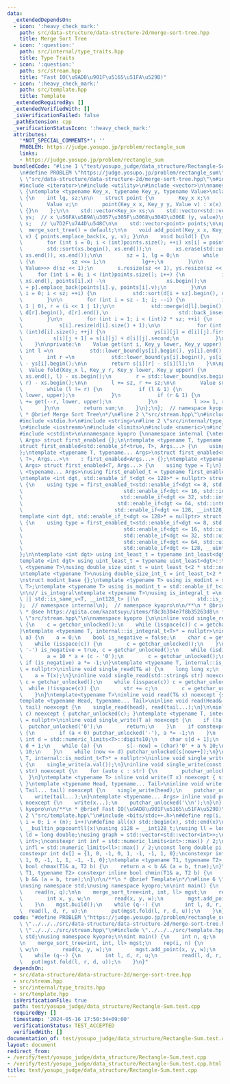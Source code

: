 ```yaml
---
data:
  _extendedDependsOn:
  - icon: ':heavy_check_mark:'
    path: src/data-structure/data-structure-2d/merge-sort-tree.hpp
    title: Merge Sort Tree
  - icon: ':question:'
    path: src/internal/type_traits.hpp
    title: Type Traits
  - icon: ':question:'
    path: src/stream.hpp
    title: "Fast IO(\u9AD8\u901F\u5165\u51FA\u529B)"
  - icon: ':heavy_check_mark:'
    path: src/template.hpp
    title: Template
  _extendedRequiredBy: []
  _extendedVerifiedWith: []
  _isVerificationFailed: false
  _pathExtension: cpp
  _verificationStatusIcon: ':heavy_check_mark:'
  attributes:
    '*NOT_SPECIAL_COMMENTS*': ''
    PROBLEM: https://judge.yosupo.jp/problem/rectangle_sum
    links:
    - https://judge.yosupo.jp/problem/rectangle_sum
  bundledCode: "#line 1 \"test/yosupo_judge/data_structure/Rectangle-Sum.test.cpp\"\
    \n#define PROBLEM \"https://judge.yosupo.jp/problem/rectangle_sum\"\n\n#line 2\
    \ \"src/data-structure/data-structure-2d/merge-sort-tree.hpp\"\n#include <algorithm>\n\
    #include <iterator>\n#include <utility>\n#include <vector>\n\nnamespace kyopro\
    \ {\ntemplate <typename Key_x, typename Key_y, typename Value>\nclass merge_sort_tree\
    \ {\n    int lg, sz;\n\n    struct point {\n        Key_x x;\n        Key_y y;\n\
    \        Value v;\n        point(Key_x x, Key_y y, Value v) : x(x), y(y), v(v)\
    \ {}\n    };\n\n    std::vector<Key_x> xs;\n    std::vector<std::vector<Key_y>>\
    \ ys;  // x \u56FA\u5B9A\u3057\u305F\u3068\u304D\u306E (y, value)\n    std::vector<std::vector<Value>>\
    \ s;   // \u7D2F\u7A4D\u548C\n\n    std::vector<point> points;\n\npublic:\n  \
    \  merge_sort_tree() = default;\n\n    void add_point(Key_x x, Key_y y, Value\
    \ v) { points.emplace_back(x, y, v); }\n\n    void build() {\n        xs.resize(points.size());\n\
    \        for (int i = 0; i < (int)points.size(); ++i) xs[i] = points[i].x;\n\n\
    \        std::sort(xs.begin(), xs.end());\n        xs.erase(std::unique(xs.begin(),\
    \ xs.end()), xs.end());\n\n        sz = 1, lg = 0;\n        while (sz <= (int)xs.size())\
    \ {\n            sz <<= 1;\n            lg++;\n        }\n\n        std::vector<std::vector<std::pair<Key_y,\
    \ Value>>> d(sz << 1);\n        s.resize(sz << 1), ys.resize(sz << 1);\n\n   \
    \     for (int i = 0; i < (int)points.size(); i++) {\n            int p = std::lower_bound(xs.begin(),\
    \ xs.end(), points[i].x) -\n                    xs.begin();\n            d[sz\
    \ + p].emplace_back(points[i].y, points[i].v);\n        }\n\n        for (int\
    \ i = 0; i < sz; ++i) {\n            std::sort(d[i + sz].begin(), d[i + sz].end());\n\
    \        }\n\n        for (int i = sz - 1; i; --i) {\n            int l = (i <<\
    \ 1 | 0), r = (i << 1 | 1);\n\n            std::merge(d[l].begin(), d[l].end(),\
    \ d[r].begin(), d[r].end(),\n                       std::back_inserter(d[i]));\n\
    \        }\n\n        for (int i = 1; i < (int)2 * sz; ++i) {\n            ys[i].resize(d[i].size());\n\
    \            s[i].resize(d[i].size() + 1);\n\n            for (int j = 0; j <\
    \ (int)d[i].size(); ++j) {\n                ys[i][j] = d[i][j].first;\n      \
    \          s[i][j + 1] = s[i][j] + d[i][j].second;\n            }\n        }\n\
    \    }\n\nprivate:\n    Value get(int i, Key_y lower, Key_y upper) {\n       \
    \ int l =\n            std::lower_bound(ys[i].begin(), ys[i].end(), lower) - ys[i].begin();\n\
    \        int r =\n            std::lower_bound(ys[i].begin(), ys[i].end(), upper)\
    \ - ys[i].begin();\n\n        return s[i][r] - s[i][l];\n    }\n\npublic:\n  \
    \  Value fold(Key_x l, Key_y r, Key_y lower, Key_y upper) {\n        l = std::lower_bound(xs.begin(),\
    \ xs.end(), l) - xs.begin();\n        r = std::lower_bound(xs.begin(), xs.end(),\
    \ r) - xs.begin();\n\n        l += sz, r += sz;\n\n        Value sum = 0;\n\n\
    \        while (l != r) {\n            if (l & 1) {\n                sum += get(l++,\
    \ lower, upper);\n            }\n            if (r & 1) {\n                sum\
    \ += get(--r, lower, upper);\n            }\n            l >>= 1, r >>= 1;\n \
    \       }\n\n        return sum;\n    }\n};\n};  // namespace kyopro\n\n/**\n\
    \ * @brief Merge Sort Tree\n*/\n#line 2 \"src/stream.hpp\"\n#include <ctype.h>\n\
    #include <stdio.h>\n#include <string>\n#line 2 \"src/internal/type_traits.hpp\"\
    \n#include <iostream>\n#include <limits>\n#include <numeric>\n#include <typeinfo>\n\
    #include <cstdint>\n\nnamespace kyopro {\nnamespace internal {\ntemplate <typename...\
    \ Args> struct first_enabled {};\n\ntemplate <typename T, typename... Args>\n\
    struct first_enabled<std::enable_if<true, T>, Args...> {\n    using type = T;\n\
    };\ntemplate <typename T, typename... Args>\nstruct first_enabled<std::enable_if<false,\
    \ T>, Args...>\n    : first_enabled<Args...> {};\ntemplate <typename T, typename...\
    \ Args> struct first_enabled<T, Args...> {\n    using type = T;\n};\n\ntemplate\
    \ <typename... Args>\nusing first_enabled_t = typename first_enabled<Args...>::type;\n\
    \ntemplate <int dgt, std::enable_if_t<dgt <= 128>* = nullptr> struct int_least\
    \ {\n    using type = first_enabled_t<std::enable_if<dgt <= 8, std::int8_t>,\n\
    \                                 std::enable_if<dgt <= 16, std::int16_t>,\n \
    \                                std::enable_if<dgt <= 32, std::int32_t>,\n  \
    \                               std::enable_if<dgt <= 64, std::int64_t>,\n   \
    \                              std::enable_if<dgt <= 128, __int128_t>>;\n};\n\n\
    template <int dgt, std::enable_if_t<dgt <= 128>* = nullptr> struct uint_least\
    \ {\n    using type = first_enabled_t<std::enable_if<dgt <= 8, std::uint8_t>,\n\
    \                                 std::enable_if<dgt <= 16, std::uint16_t>,\n\
    \                                 std::enable_if<dgt <= 32, std::uint32_t>,\n\
    \                                 std::enable_if<dgt <= 64, std::uint64_t>,\n\
    \                                 std::enable_if<dgt <= 128, __uint128_t>>;\n\
    };\n\ntemplate <int dgt> using int_least_t = typename int_least<dgt>::type;\n\
    template <int dgt> using uint_least_t = typename uint_least<dgt>::type;\n\ntemplate\
    \ <typename T>\nusing double_size_uint_t = uint_least_t<2 * std::numeric_limits<T>::digits>;\n\
    \ntemplate <typename T>\nusing double_size_int_t = int_least_t<2 * std::numeric_limits<T>::digits>;\n\
    \nstruct modint_base {};\ntemplate <typename T> using is_modint = std::is_base_of<modint_base,\
    \ T>;\ntemplate <typename T> using is_modint_t = std::enable_if_t<is_modint<T>::value>;\n\
    \n\n// is_integral\ntemplate <typename T>\nusing is_integral_t =\n    std::enable_if_t<std::is_integral_v<T>\
    \ || std::is_same_v<T, __int128_t> ||\n                   std::is_same_v<T, __uint128_t>>;\n\
    };  // namespace internal\n};  // namespace kyopro\n\n/**\n * @brief Type Traits\n\
    \ * @see https://qiita.com/kazatsuyu/items/f8c3b304e7f8b35263d8\n */\n#line 6\
    \ \"src/stream.hpp\"\n\nnamespace kyopro {\n\ninline void single_read(char& c)\
    \ {\n    c = getchar_unlocked();\n    while (isspace(c)) c = getchar_unlocked();\n\
    }\ntemplate <typename T, internal::is_integral_t<T>* = nullptr>\ninline void single_read(T&\
    \ a) {\n    a = 0;\n    bool is_negative = false;\n    char c = getchar_unlocked();\n\
    \    while (isspace(c)) {\n        c = getchar_unlocked();\n    }\n    if (c ==\
    \ '-') is_negative = true, c = getchar_unlocked();\n    while (isdigit(c)) {\n\
    \        a = 10 * a + (c - '0');\n        c = getchar_unlocked();\n    }\n   \
    \ if (is_negative) a *= -1;\n}\ntemplate <typename T, internal::is_modint_t<T>*\
    \ = nullptr>\ninline void single_read(T& a) {\n    long long x;\n    single_read(x);\n\
    \    a = T(x);\n}\ninline void single_read(std::string& str) noexcept {\n    char\
    \ c = getchar_unlocked();\n    while (isspace(c)) c = getchar_unlocked();\n  \
    \  while (!isspace(c)) {\n        str += c;\n        c = getchar_unlocked();\n\
    \    }\n}\ntemplate<typename T>\ninline void read(T& x) noexcept {single_read(x);}\n\
    template <typename Head, typename... Tail>\ninline void read(Head& head, Tail&...\
    \ tail) noexcept {\n    single_read(head), read(tail...);\n}\n\ninline void single_write(char\
    \ c) noexcept { putchar_unlocked(c); }\ntemplate <typename T, internal::is_integral_t<T>*\
    \ = nullptr>\ninline void single_write(T a) noexcept {\n    if (!a) {\n      \
    \  putchar_unlocked('0');\n        return;\n    }\n    if constexpr (std::is_signed_v<T>)\
    \ {\n        if (a < 0) putchar_unlocked('-'), a *= -1;\n    }\n    constexpr\
    \ int d = std::numeric_limits<T>::digits10;\n    char s[d + 1];\n    int now =\
    \ d + 1;\n    while (a) {\n        s[--now] = (char)'0' + a % 10;\n        a /=\
    \ 10;\n    }\n    while (now <= d) putchar_unlocked(s[now++]);\n}\ntemplate <typename\
    \ T, internal::is_modint_t<T>* = nullptr>\ninline void single_write(T a) noexcept\
    \ {\n    single_write(a.val());\n}\ninline void single_write(const std::string&\
    \ str) noexcept {\n    for (auto c : str) {\n        putchar_unlocked(c);\n  \
    \  }\n}\ntemplate <typename T> inline void write(T x) noexcept { single_write(x);\
    \ }\ntemplate <typename Head, typename... Tail>\ninline void write(Head head,\
    \ Tail... tail) noexcept {\n    single_write(head);\n    putchar_unlocked(' ');\n\
    \    write(tail...);\n}\ntemplate <typename... Args> inline void put(Args... x)\
    \ noexcept {\n    write(x...);\n    putchar_unlocked('\\n');\n}\n};  // namespace\
    \ kyopro\n\n/**\n * @brief Fast IO(\u9AD8\u901F\u5165\u51FA\u529B)\n */\n#line\
    \ 2 \"src/template.hpp\"\n#include <bits/stdc++.h>\n#define rep(i, n) for (int\
    \ i = 0; i < (n); i++)\n#define all(x) std::begin(x), std::end(x)\n#define popcount(x)\
    \ __builtin_popcountll(x)\nusing i128 = __int128_t;\nusing ll = long long;\nusing\
    \ ld = long double;\nusing graph = std::vector<std::vector<int>>;\nusing P = std::pair<int,\
    \ int>;\nconstexpr int inf = std::numeric_limits<int>::max() / 2;\nconstexpr ll\
    \ infl = std::numeric_limits<ll>::max() / 2;\nconst long double pi = acosl(-1);\n\
    constexpr int dx[] = {1, 0, -1, 0, 1, -1, -1, 1, 0};\nconstexpr int dy[] = {0,\
    \ 1, 0, -1, 1, 1, -1, -1, 0};\ntemplate <typename T1, typename T2> constexpr inline\
    \ bool chmax(T1& a, T2 b) {\n    return a < b && (a = b, true);\n}\ntemplate <typename\
    \ T1, typename T2> constexpr inline bool chmin(T1& a, T2 b) {\n    return a >\
    \ b && (a = b, true);\n}\n\n/**\n * @brief Template\n*/\n#line 6 \"test/yosupo_judge/data_structure/Rectangle-Sum.test.cpp\"\
    \nusing namespace std;\nusing namespace kyopro;\n\nint main() {\n    int n, q;\n\
    \    read(n, q);\n\n    merge_sort_tree<int, int, ll> mgst;\n    rep(i, n) {\n\
    \        int x, y, w;\n        read(x, y, w);\n        mgst.add_point(x, y, w);\n\
    \    }\n    mgst.build();\n    while (q--) {\n        int l, d, r, u;\n      \
    \  read(l, d, r, u);\n        put(mgst.fold(l, r, d, u));\n    }\n}\n"
  code: "#define PROBLEM \"https://judge.yosupo.jp/problem/rectangle_sum\"\n\n#include\
    \ \"../../../src/data-structure/data-structure-2d/merge-sort-tree.hpp\"\n#include\
    \ \"../../../src/stream.hpp\"\n#include \"../../../src/template.hpp\"\nusing namespace\
    \ std;\nusing namespace kyopro;\n\nint main() {\n    int n, q;\n    read(n, q);\n\
    \n    merge_sort_tree<int, int, ll> mgst;\n    rep(i, n) {\n        int x, y,\
    \ w;\n        read(x, y, w);\n        mgst.add_point(x, y, w);\n    }\n    mgst.build();\n\
    \    while (q--) {\n        int l, d, r, u;\n        read(l, d, r, u);\n     \
    \   put(mgst.fold(l, r, d, u));\n    }\n}"
  dependsOn:
  - src/data-structure/data-structure-2d/merge-sort-tree.hpp
  - src/stream.hpp
  - src/internal/type_traits.hpp
  - src/template.hpp
  isVerificationFile: true
  path: test/yosupo_judge/data_structure/Rectangle-Sum.test.cpp
  requiredBy: []
  timestamp: '2024-05-16 17:50:34+09:00'
  verificationStatus: TEST_ACCEPTED
  verifiedWith: []
documentation_of: test/yosupo_judge/data_structure/Rectangle-Sum.test.cpp
layout: document
redirect_from:
- /verify/test/yosupo_judge/data_structure/Rectangle-Sum.test.cpp
- /verify/test/yosupo_judge/data_structure/Rectangle-Sum.test.cpp.html
title: test/yosupo_judge/data_structure/Rectangle-Sum.test.cpp
---
```

